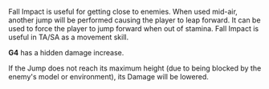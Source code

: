 Fall Impact is useful for getting close to enemies. When used mid-air, another jump will be performed causing the player to leap forward. It can be used to force the player to jump forward when out of stamina. Fall Impact is useful in TA/SA as a movement skill. 

**G4** has a hidden damage increase.

If the Jump does not reach its maximum height (due to being blocked by the enemy's model or environment), its Damage will be lowered.